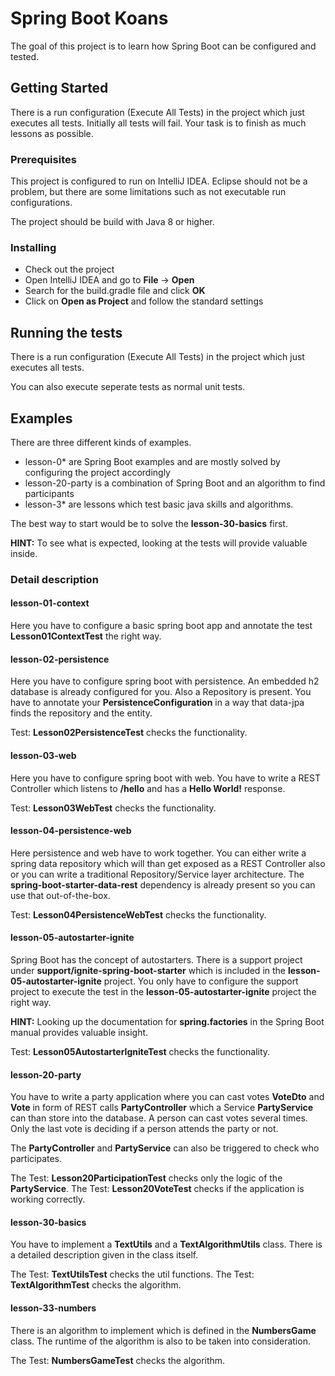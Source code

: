 # Spring Boot Koans

The goal of this project is to learn how Spring Boot can be configured and tested.

## Getting Started

There is a run configuration (Execute All Tests) in the project which just executes all tests. 
Initially all tests will fail. Your task is to finish as much lessons as possible. 

### Prerequisites

This project is configured to run on IntelliJ IDEA. Eclipse should not be a problem, but there are some limitations such as not executable run configurations.

The project should be build with Java 8 or higher.

### Installing

* Check out the project
* Open IntelliJ IDEA and go to **File** -> **Open**
* Search for the build.gradle file and click **OK**
* Click on **Open as Project** and follow the standard settings

## Running the tests

There is a run configuration (Execute All Tests) in the project which just executes all tests.

You can also execute seperate tests as normal unit tests.

## Examples

There are three different kinds of examples.
* lesson-0* are Spring Boot examples and are mostly solved by configuring the project accordingly
* lesson-20-party is a combination of Spring Boot and an algorithm to find participants
* lesson-3* are lessons which test basic java skills and algorithms.

The best way to start would be to solve the **lesson-30-basics** first.

**HINT:** To see what is expected, looking at the tests will provide valuable inside.

### Detail description

#### lesson-01-context
Here you have to configure a basic spring boot app and annotate the test **Lesson01ContextTest** the right way.

#### lesson-02-persistence
Here you have to configure spring boot with persistence. An embedded h2 database is already configured for you. Also a Repository is present. You have to annotate your **PersistenceConfiguration** in a way that data-jpa finds the repository and the entity.

Test: **Lesson02PersistenceTest** checks the functionality.

#### lesson-03-web
Here you have to configure spring boot with web. You have to write a REST Controller which listens to **/hello** and has a **Hello World!** response.

Test: **Lesson03WebTest** checks the functionality.

#### lesson-04-persistence-web
Here persistence and web have to work together. You can either write a spring data repository which will than get exposed as a REST Controller also or you can write a traditional Repository/Service layer architecture.
The **spring-boot-starter-data-rest** dependency is already present so you can use that out-of-the-box.

Test: **Lesson04PersistenceWebTest** checks the functionality.

#### lesson-05-autostarter-ignite
Spring Boot has the concept of autostarters. There is a support project under **support/ignite-spring-boot-starter** which is included in the **lesson-05-autostarter-ignite** project. You only have to configure the support project to execute the test in the **lesson-05-autostarter-ignite** project the right way.

**HINT:** Looking up the documentation for **spring.factories** in the Spring Boot manual provides valuable insight.

Test: **Lesson05AutostarterIgniteTest** checks the functionality.

#### lesson-20-party
You have to write a party application where you can cast votes **VoteDto** and **Vote** in form of REST calls **PartyController** which a Service **PartyService** can than store into the database.
A person can cast votes several times. Only the last vote is deciding if a person attends the party or not.

The **PartyController** and **PartyService** can also be triggered to check who participates.

The Test: **Lesson20ParticipationTest** checks only the logic of the **PartyService**.
The Test: **Lesson20VoteTest** checks if the application is working correctly.

#### lesson-30-basics
You have to implement a **TextUtils** and a **TextAlgorithmUtils** class. There is a detailed description given in the class itself.

The Test: **TextUtilsTest** checks the util functions.
The Test: **TextAlgorithmTest** checks the algorithm.

#### lesson-33-numbers
There is an algorithm to implement which is defined in the **NumbersGame** class. The runtime of the algorithm is also to be taken into consideration.

The Test: **NumbersGameTest** checks the algorithm.
